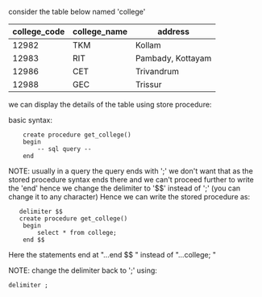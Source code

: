 consider the table below named 'college'

| college_code | college_name | address           |
|--------------|--------------|-------------------|
|        12982 | TKM          | Kollam            |
|        12983 | RIT          | Pambady, Kottayam |
|        12986 | CET          | Trivandrum        |
|        12988 | GEC          | Trissur           |


we can display the details of the table using store procedure: 

basic syntax: 

```
    create procedure get_college()
    begin
        -- sql query --
    end 
```

NOTE: 
usually in a query the query ends with ';' we don't want that as the stored procedure syntax ends there and we can't proceed further
to write the 'end' 
hence we change the delimiter to '$$' instead of ';' (you can change it to any character)
Hence we can write the stored procedure as: 
```
   delimiter $$
   create procedure get_college()
    begin
        select * from college;
    end $$
```
Here the statements end at "...end $$ " instead of "...college; " 
    
NOTE: 
change the delimiter back to ';' using: 
```
delimiter ;
```



